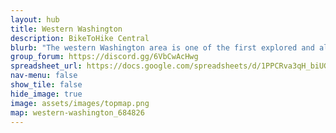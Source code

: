 ```yaml
---
layout: hub
title: Western Washington
description: BikeToHike Central
blurb: "The western Washington area is one of the first explored and all-time favorite regions we've seen. It is the perfect place for fantastic #HikeToBike trips into the national parks at <a href='#'>Mt. Rainier</a> and Olympic Peninsula.  It has the amazing Olympic Discovery Trail with over 100 miles of off-highway riding.  The cities of Bellingham and Port Townsend were terrific smaller towns with excellend cycling infrastructure and ethical cooperatives for cycling and food. The San Juan islands offer an amazing journey by ferry for free amongsth these quaint island vibes.  And at the center, the city of Seattle offers excellent infrastructure, an interesting mix of working and modern tech culture, and a storied history of supporting cooperatives."
group_forum: https://discord.gg/6VbCwAcHwg
spreadsheet_url: https://docs.google.com/spreadsheets/d/1PPCRva3qH_biUGHA_R2Lb4qJmxaNSvml1GtOPMqhUNs/gviz/tq?tqx=out:json&sheet=Western_Washington
nav-menu: false
show_tile: false
hide_image: true
image: assets/images/topmap.png
map: western-washington_684826
---
```




